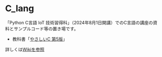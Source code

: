 # C_lang
「Python C言語 IoT 技術習得科」（2024年8月1日開講）でのC言語の講座の資料とサンプルコード等の置き場です。
* 教科書「[やさしいC 第5版](https://www.amazon.co.jp/dp/4797392584)」

詳しくは[Wikiを参照](https://github.com/202408pythonciot/C_lang/wiki)
